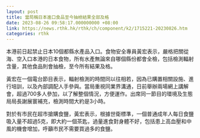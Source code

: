 ```yaml
---
layout: post
title: 當局稱日本進口食品至今抽檢結果全部及格
date: 2023-08-26 09:58:17.000000000 +08:00
link: https://news.rthk.hk/rthk/ch/component/k2/1715221-20230826.htm
categories: rthk
---
```


本港前日起禁止日本10個都縣水產品入口。食物安全專員黃宏表示，嚴格把關從海、空入口本港的日本食物，所有水產無論來自哪個縣份都會全檢，包括檢測輻射含量，其他食品則會抽檢，至今所有結果及格。

黃宏在一個電台節目表示，輻射檢測的時間同以往相若，因為已購置相關設施、進行培訓，以及內部調配人手參與。當局重視同業界溝通，日前舉辦兩場網上講解會，超過700多人參加，以了解整個情況，方便運作。出席同一節目的環境及生態局局長謝展寰補充，檢測時間大約是3小時。

對於有市民在超市搶購食鹽，黃宏表示，根據世衛標準，一個普通成年人每日食鹽吸入量不超過5克，即大約一個茶匙，過量進食對身體不好，包括患上高血壓和中風的機會增加，呼籲市民不需要買過多的食鹽。
